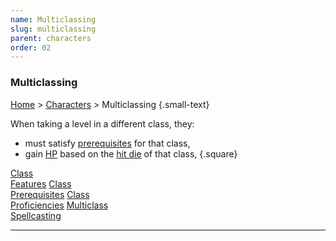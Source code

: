```yaml
---
name: Multiclassing
slug: multiclassing
parent: characters
order: 02
---
```

### Multiclassing
[Home](dm-operations-center) > [Characters](characters) > Multiclassing {.small-text}

When taking a level in a different class, they:
- must satisfy [prerequisites](multiclass-prerequisites) for that class,
- gain [HP](hit-points) based on the [hit die](hit-dice) of that class,
{.square}  

<div class="menu-container">
    <a href="multiclassing-class-features">Class<br/> Features</a>
    <a href="multiclassing-prerequisites">Class <br/>Prerequisites</a>
    <a href="multiclassing-proficiencies">Class <br/>Proficiencies</a>
    <a href="multiclassing-spellcasting">Multiclass<br/> Spellcasting</a>
</div>
<hr/>